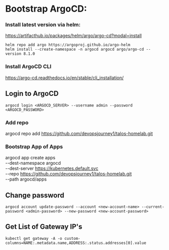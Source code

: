 # Bootstrap ArgoCD:

### Install latest version via helm:
https://artifacthub.io/packages/helm/argo/argo-cd?modal=install
```
helm repo add argo https://argoproj.github.io/argo-helm
helm install --create-namespace -n argocd argocd argo/argo-cd --version 8.1.0
```

### Install ArgoCD CLI
https://argo-cd.readthedocs.io/en/stable/cli_installation/

## Login to ArgoCD
```
argocd login <ARGOCD_SERVER> --username admin --password <ARGOCD_PASSWORD>
```

### Add repo
argocd repo add https://github.com/devopsjourney1/talos-homelab.git

### Bootstrap App of Apps

argocd app create apps \
    --dest-namespace argocd \
    --dest-server https://kubernetes.default.svc \
    --repo https://github.com/devopsjourney1/talos-homelab.git \
    --path argocd/apps


## Change password
```
argocd account update-password --account <new-account-name> --current-password <admin-password> --new-password <new-account-password>
```


## Get List of Gateway IP's
```
kubectl get gateway -A -o custom-columns=NAME:.metadata.name,ADDRESS:.status.addresses[0].value
```